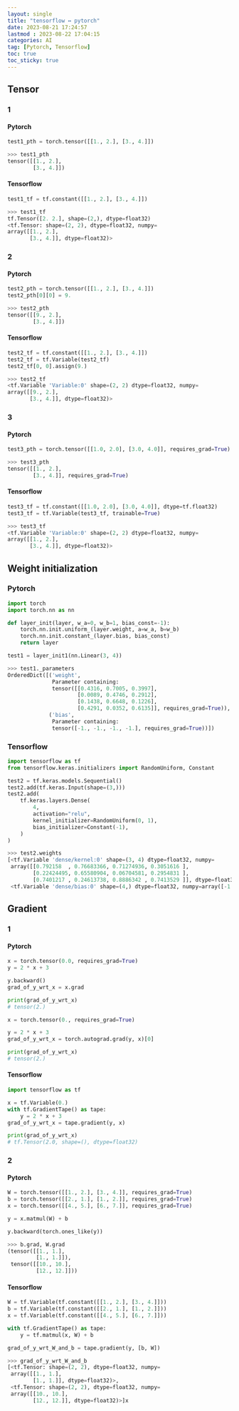 ```yaml
---
layout: single
title: "tensorflow ↔ pytorch"
date: 2023-08-21 17:24:57
lastmod : 2023-08-22 17:04:15
categories: AI
tag: [Pytorch, Tensorflow]
toc: true
toc_sticky: true
---
```


## Tensor

### 1

#### Pytorch

```python
test1_pth = torch.tensor([[1., 2.], [3., 4.]])
```

```python
>>> test1_pth
tensor([[1., 2.],
        [3., 4.]])
```

#### Tensorflow

```python
test1_tf = tf.constant([[1., 2.], [3., 4.]])
```

```python
>>> test1_tf
tf.Tensor([2. 2.], shape=(2,), dtype=float32)
<tf.Tensor: shape=(2, 2), dtype=float32, numpy=
array([[1., 2.],
       [3., 4.]], dtype=float32)>
```

### 2

#### Pytorch

```python
test2_pth = torch.tensor([[1., 2.], [3., 4.]])
test2_pth[0][0] = 9.
```

```python
>>> test2_pth
tensor([[9., 2.],
        [3., 4.]])
```

#### Tensorflow

```python
test2_tf = tf.constant([[1., 2.], [3., 4.]])
test2_tf = tf.Variable(test2_tf)
test2_tf[0, 0].assign(9.)
```

```python
>>> test2_tf
<tf.Variable 'Variable:0' shape=(2, 2) dtype=float32, numpy=
array([[9., 2.],
       [3., 4.]], dtype=float32)>
```

### 3

#### Pytorch

```python
test3_pth = torch.tensor([[1.0, 2.0], [3.0, 4.0]], requires_grad=True)
```

```python
>>> test3_pth
tensor([[1., 2.],
        [3., 4.]], requires_grad=True)
```

#### Tensorflow

```python
test3_tf = tf.constant([[1.0, 2.0], [3.0, 4.0]], dtype=tf.float32)
test3_tf = tf.Variable(test3_tf, trainable=True)
```

```python
>>> test3_tf
<tf.Variable 'Variable:0' shape=(2, 2) dtype=float32, numpy=
array([[1., 2.],
       [3., 4.]], dtype=float32)>
```

## Weight initialization

### Pytorch

```python
import torch
import torch.nn as nn

def layer_init(layer, w_a=0, w_b=1, bias_const=-1):
    torch.nn.init.uniform_(layer.weight, a=w_a, b=w_b)
    torch.nn.init.constant_(layer.bias, bias_const)
    return layer

test1 = layer_init1(nn.Linear(3, 4))
```

```python
>>> test1._parameters
OrderedDict([('weight',
              Parameter containing:
              tensor([[0.4316, 0.7005, 0.3997],
                      [0.0089, 0.4746, 0.2912],
                      [0.1438, 0.6648, 0.1226],
                      [0.4291, 0.0352, 0.6135]], requires_grad=True)),
             ('bias',
              Parameter containing:
              tensor([-1., -1., -1., -1.], requires_grad=True))])
```

### Tensorflow

```python
import tensorflow as tf
from tensorflow.keras.initializers import RandomUniform, Constant

test2 = tf.keras.models.Sequential()
test2.add(tf.keras.Input(shape=(3,)))
test2.add(
    tf.keras.layers.Dense(
        4,
        activation="relu",
        kernel_initializer=RandomUniform(0, 1),
        bias_initializer=Constant(-1),
    )
)
```

```python
>>> test2.weights
[<tf.Variable 'dense/kernel:0' shape=(3, 4) dtype=float32, numpy=
 array([[0.792158  , 0.76683366, 0.71274936, 0.3051616 ],
        [0.22424495, 0.65580904, 0.06704581, 0.2954831 ],
        [0.7401217 , 0.24613738, 0.8886342 , 0.7413529 ]], dtype=float32)>,
 <tf.Variable 'dense/bias:0' shape=(4,) dtype=float32, numpy=array([-1., -1., -1., -1.], dtype=float32)>]
```

## Gradient

### 1

#### Pytorch

```python
x = torch.tensor(0.0, requires_grad=True)
y = 2 * x + 3

y.backward()
grad_of_y_wrt_x = x.grad

print(grad_of_y_wrt_x)
# tensor(2.)
```

```python
x = torch.tensor(0., requires_grad=True)

y = 2 * x + 3
grad_of_y_wrt_x = torch.autograd.grad(y, x)[0]

print(grad_of_y_wrt_x)
# tensor(2.)
```

#### Tensorflow

```python
import tensorflow as tf

x = tf.Variable(0.)
with tf.GradientTape() as tape:
    y = 2 * x + 3
grad_of_y_wrt_x = tape.gradient(y, x)

print(grad_of_y_wrt_x)
# tf.Tensor(2.0, shape=(), dtype=float32)
```

### 2

#### Pytorch

```python
W = torch.tensor([[1., 2.], [3., 4.]], requires_grad=True)
b = torch.tensor([[2., 1.], [1., 2.]], requires_grad=True)
x = torch.tensor([[4., 5.], [6., 7.]], requires_grad=True)

y = x.matmul(W) + b

y.backward(torch.ones_like(y))
```

```python
>>> b.grad, W.grad
(tensor([[1., 1.],
         [1., 1.]]),
 tensor([[10., 10.],
         [12., 12.]]))
```

#### Tensorflow

```python
W = tf.Variable(tf.constant([[1., 2.], [3., 4.]]))
b = tf.Variable(tf.constant([[2., 1.], [1., 2.]]))
x = tf.Variable(tf.constant([[4., 5.], [6., 7.]]))

with tf.GradientTape() as tape:
    y = tf.matmul(x, W) + b

grad_of_y_wrt_W_and_b = tape.gradient(y, [b, W])
```

```python
>>> grad_of_y_wrt_W_and_b
[<tf.Tensor: shape=(2, 2), dtype=float32, numpy=
 array([[1., 1.],
        [1., 1.]], dtype=float32)>,
 <tf.Tensor: shape=(2, 2), dtype=float32, numpy=
 array([[10., 10.],
        [12., 12.]], dtype=float32)>]x
```


<!--
###

#### Pytorch

```python

```

```python
>>>

```

#### Tensorflow

```python

```

```python
>>>

```
 -->
